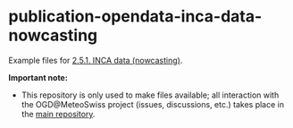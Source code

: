 # publication-opendata-inca-data-nowcasting

Example files for [2.5.1. INCA data (nowcasting)](https://github.com/MeteoSwiss/publication-opendata/tree/main#251-inca-data-nowcasting).

**Important note:**
- This repository is only used to make files available; all interaction with the OGD@MeteoSwiss project (issues, discussions, etc.) takes place in the [main repository](https://github.com/MeteoSwiss/publication-opendata/tree/main#readme).
